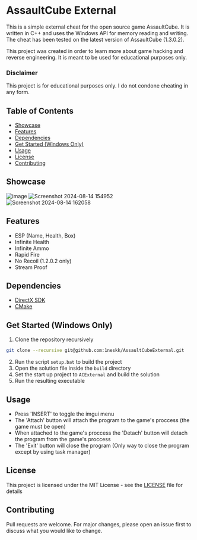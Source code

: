 # AssaultCube External
This is a simple external cheat for the open source game AssaultCube. It is written in C++ and uses the Windows API for memory reading and writing. The cheat has been tested on the latest version of AssaultCube (1.3.0.2).

This project was created in order to learn more about game hacking and reverse engineering. It is meant to be used for educational purposes only.

### Disclaimer
This project is for educational purposes only. I do not condone cheating in any form.

## Table of Contents
- [Showcase](#showcase)
- [Features](#features)
- [Dependencies](#dependencies)
- [Get Started (Windows Only)](#get-started-windows-only)
- [Usage](#usage)
- [License](#license)
- [Contributing](#contributing)

## Showcase
![image](https://github.com/user-attachments/assets/0c5da17a-5036-49f3-b32f-39bff8a3b039)
![Screenshot 2024-08-14 154952](https://github.com/user-attachments/assets/16be2c84-46ef-46f1-80cd-d981906631a1)
![Screenshot 2024-08-14 162058](https://github.com/user-attachments/assets/4f55a968-9f2c-4c95-b71d-0ffd50e272d0)

## Features
- ESP (Name, Health, Box)
- Infinite Health
- Infinite Ammo
- Rapid Fire
- No Recoil (1.2.0.2 only)
- Stream Proof

## Dependencies
- [DirectX SDK](https://www.microsoft.com/en-us/download/details.aspx?id=6812)
- [CMake](https://cmake.org/)

## Get Started (Windows Only)
1. Clone the repository recursively
```bash
git clone --recursive git@github.com:1neskk/AssaultCubeExternal.git
```
2. Run the script `setup.bat` to build the project
3. Open the solution file inside the `build` directory
4. Set the start up project to `ACExternal` and build the solution
5. Run the resulting executable

## Usage
- Press 'INSERT' to toggle the imgui menu
- The 'Attach' button will attach the program to the game's proccess (the game must be open)
- When attached to the game's proccess the 'Detach' button will detach the program from the game's proccess
- The 'Exit' button will close the program (Only way to close the program except by using task manager)

## License
This project is licensed under the MIT License - see the [LICENSE](LICENSE) file for details

## Contributing
Pull requests are welcome. For major changes, please open an issue first to discuss what you would like to change.
